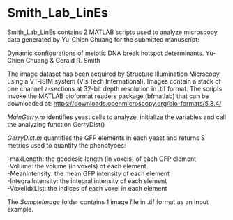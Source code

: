 # Smith_Lab_LinEs

Smith_Lab_LinEs contains 2 MATLAB scripts used to analyze microscopy data generated by Yu-Chien Chuang for the submitted manuscript:

Dynamic configurations of meiotic DNA break hotspot determinants.
Yu-Chien Chuang & Gerald R. Smith

The image dataset has been acquired by Structure Illumination Micrscopy using a VT-iSIM system (VisiTech International). Images contain a stack of one channel z-sections at 32-bit depth resolution in .tif format. The scripts invoke the MATLAB bioformat readers package (bfmatlab) that can be downloaded at: https://downloads.openmicroscopy.org/bio-formats/5.3.4/

*MainGerry.m* identifies yeast cells to analyze, initialize the variables and call the analyzing function GerryDist()

*GerryDist.m* quantifies the GFP elements in each yeast and returns S metrics used to quantify the phenotypes:

-maxLength: the geodesic length (in voxels) of each GFP element  
-Volume: the volume (in voxels) of each element  
-MeanIntensity: the mean GFP intensity of each element  
-IntegralIntensity: the integral intensity of each element  
-VoxelIdxList: the indices of each voxel in each element  

The *SampleImage* folder contains 1 image file in .tif format as an input example.

